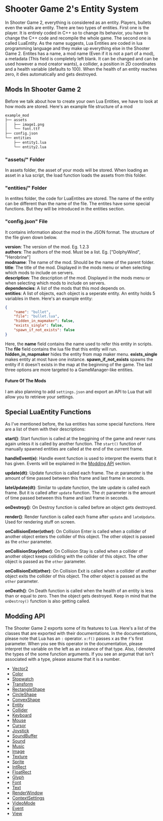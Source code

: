 # Shooter Game 2's Entity System
In Shooter Game 2, everything is considered as an entity. Players, bullets even the walls are entity. There are two types of entities. First one is the player. It is entirely coded in C++ so to change its behavior, you have to change the C++ code and recompile the whole game. The second one is called LuaEntity. As the name suggests, Lua Entities are coded in lua programming language and they make up everything else in the Shooter Game 2. Entites has a name, a mod name (Even if it is not a part of a mod), a metadata (This field is completely left blank. It can be changed and can be used however a mod creator wants), a collider, a position in 2D coordinates and a health variable (defaults to 100). When the health of an entity reaches zero, it dies automatically and gets destroyed.  

## Mods In Shooter Game 2
Before we talk about how to create your own Lua Entities, we have to look at how mods are stored. Here's an example file structure of a mod
```bash
example_mod
├── assets
│   ├── image1.png
│   └── font.ttf
├── config.json
└── entities
    ├── entity1.lua
    └── entity2.lua
```

### "assets/" Folder
In assets folder, the asset of your mods will be stored. When loading an asset in a lua script, the load function loads the assets from this folder.

### "entities/" Folder
In entites folder, the code for LuaEntites are stored. The name of the entity can be different than the name of the file. The entites have some special functions. But they will be introduced in the entities section.

### "config.json" File
It contains information about the mod in the JSON format. The structure of the file given down below.  

**version**: The version of the mod. Eg. 1.2.3  
**authors**: The authors of the mod. Must be a list. Eg. ["DolphyWind", "Herobrine"]  
**modname**: The name of the mod. Should be the name of the parent folder.  
**title**: The title of the mod. Displayed in the mods menu or when selecting which mods to include on servers.  
**description**: The description of the mod. Displayed in the mods menu or when selecting which mods to include on servers.  
**dependencies**: A list of the mods that this mod depends on.  
**entities**: A list of objects, each object is a seperate entity. An entity holds 5 variables in them. Here's an example entity:  
```json
{
    "name": "bullet",
    "file": "bullet.lua",
    "hidden_in_mapmaker": false,
    "exists_single": false,
    "spawn_if_not_exists": false
}
```
Here, the **name** field contains the name used to refer this entity in scripts. The **file** field contains the lua file that this entity will run. **hidden_in_mapmaker** hides the entity from map maker menu. **exists_single** makes entity at most have one instance. **spawn_if_not_exists** spawns the entity if it doesn't exists in the map at the beginning of the game. The last three options are more targeted to a GameManager-like entities.

#### Future Of The Mods
I am also planning to add `settings.json` and export an API to Lua that will allow you to retrieve your settings.

## Special LuaEntity Functions
As I've mentioned before, the lua entities has some special functions. Here are a list of them with their descriptions:

**start()**: Start function is called at the beggining of the game and never runs again unless it is called by another function. The `start()` function of manually spawned entities are called at the end of the current frame.  

**handleEvent(e)**: Handle event function is used to interpret the events that it has given. Events will be explained in the [Modding API](#modding-api) section.

**update(dt)**: Update function is called each frame. The `dt` parameter is the amount of time passed between this frame and last frame in seconds.

**lateUpdate(dt)**: Similar to update function, the late update is called each frame. But it is called after `update` function. The `dt` parameter is the amount of time passed between this frame and last frame in seconds.  

**onDestroy()**: On Destroy function is called before an object gets destroyed.

**render()**: Render function is called each frame after `update` and `lateUpdate`. Used for rendering stuff on screen.

**onCollisionEnter(other)**: On Collision Enter is called when a collider of another object enters the collider of this object. The other object is passed as the `other` parameter.

**onCollisionStay(other)**: On Collision Stay is called when a collider of another object keeps colliding with the collider of this object. The other object is passed as the `other` parameter.

**onCollisionExit(other)**: On Collision Exit is called when a collider of another object exits the collider of this object. The other object is passed as the `other` parameter.

**onDeath()**: On Death function is called when the health of an entity is less than or equal to zero. Then the object gets destroyed. Keep in mind that the `onDestroy()` function is also getting called.

## Modding API 
The Shooter Game 2 exports some of its features to Lua. Here's a list of the classes that are exported with their documentations. In the documentations, please note that Lua has an `:` operator. `x:f()` passes x as the `f`'s first parameter. When you see this operator in the documentation, please interpret the variable on the left as an instance of that type. Also, I denoted the types of the some function arguments. If you see an argumat that isn't associated with a type, please assume that it is a number.  

+ [Vector2](./Vector2Documentation.md)
+ [Color](./ColorDocumentation.md)
+ [Stopwatch](./StopwatchDocumentation.md)
+ [Transform](./TransformDocumentation.md)
+ [RectangleShape]()
+ [CircleShape]()
+ [ConvexShape]()
+ [Entity]()
+ [Collider]()
+ [Keyboard]()
+ [Mouse]()
+ [Cursor]()
+ [Joystick]()
+ [SoundBuffer]()
+ [Sound]()
+ [Music]()
+ [Image]()
+ [Texture]()
+ [Sprite]()
+ [IntRect]()
+ [FloatRect]()
+ [Glyph]()
+ [Font]()
+ [Text]()
+ [RenderWindow]()
+ [ContextSettings]()
+ [VideoMode]()
+ [Event]()
+ [View]()
